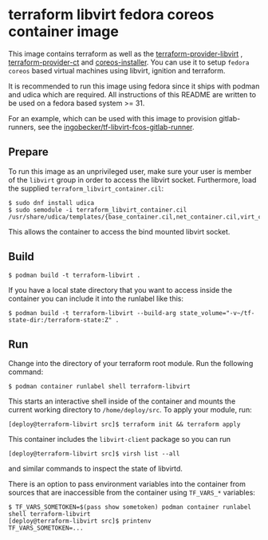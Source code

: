 # terraform libvirt fedora coreos container image

This image contains terraform as well as the
[terraform-provider-libvirt](https://github.com/dmacvicar/terraform-provider-libvirt)
, [terraform-provider-ct](https://github.com/poseidon/terraform-provider-ct)
and [coreos-installer](https://github.com/coreos/coreos-installer). You can use
it to setup `fedora coreos` based virtual machines using libvirt, ignition and terraform.

It is recommended to run this image using fedora since it ships with podman and
udica which are required. All instructions of this README are written to be
used on a fedora based system >= 31.

For an example, which can be used with this image to provision gitlab-runners,
see the [ingobecker/tf-libvirt-fcos-gitlab-runner](https://github.com/ingobecker/tf-libvirt-fcos-gitlab-runner).

## Prepare

To run this image as an unprivileged user, make sure your user is member of the
`libvirt` group in order to access the libvirt socket. Furthermore, load the
supplied `terraform_libvirt_container.cil`:

```
$ sudo dnf install udica
$ sudo semodule -i terraform_libvirt_container.cil /usr/share/udica/templates/{base_container.cil,net_container.cil,virt_container.cil}
```
This allows the container to access the bind mounted libvirt socket.

## Build

```
$ podman build -t terraform-libvirt .
```

If you have a local state directory that you want to access inside the container you can include it into the runlabel like this:

```
$ podman build -t terraform-libvirt --build-arg state_volume="-v~/tf-state-dir:/terraform-state:Z" .
```

## Run

Change into the directory of your terraform root module. Run the following command:

```
$ podman container runlabel shell terraform-libvirt
```

This starts an interactive shell inside of the container and mounts the current working directory to `/home/deploy/src`. To apply your module, run:

```
[deploy@terraform-libvirt src]$ terraform init && terraform apply
```

This container includes the `libvirt-client` package so you can run

```
[deploy@terraform-libvirt src]$ virsh list --all
```

and similar commands to inspect the state of libvirtd.

There is an option to pass environment variables into the container from sources that are inaccessible from the container using `TF_VARS_*` variables:

```
$ TF_VARS_SOMETOKEN=$(pass show sometoken) podman container runlabel shell terraform-libvirt
[deploy@terraform-libvirt src]$ printenv
TF_VARS_SOMETOKEN=...
```

